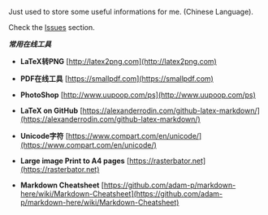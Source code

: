 Just used to store some useful informations for me. (Chinese Language).

Check the [Issues](https://github.com/F-Feng/Memo/issues) section.

***常用在线工具***
- **LaTeX转PNG**
[http://latex2png.com](http://latex2png.com)

- **PDF在线工具**
[https://smallpdf.com](https://smallpdf.com)

- **PhotoShop**
[http://www.uupoop.com/ps](http://www.uupoop.com/ps)

- **LaTeX on GitHub**
[https://alexanderrodin.com/github-latex-markdown/](https://alexanderrodin.com/github-latex-markdown/)

- **Unicode字符**
[https://www.compart.com/en/unicode/](https://www.compart.com/en/unicode/)

- **Large image Print to A4 pages**
[https://rasterbator.net](https://rasterbator.net)

- **Markdown Cheatsheet**
[https://github.com/adam-p/markdown-here/wiki/Markdown-Cheatsheet](https://github.com/adam-p/markdown-here/wiki/Markdown-Cheatsheet)
